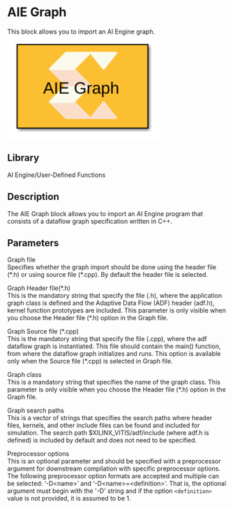 # AIE Graph

This block allows you to import an AI Engine graph.  
![](./Images/zey1603102563624.png)  

## Library

AI Engine/User-Defined Functions

## Description

The AIE Graph block allows you to import an AI Engine program that
consists of a dataflow graph specification written in C++.

## Parameters

Graph file  
Specifies whether the graph import should be done using the header file
(\*.h) or using source file (\*.cpp). By default the header file is
selected.

Graph Header file(\*.h)  
This is the mandatory string that specify the file (.h), where the
application graph class is defined and the Adaptive Data Flow (ADF)
header (adf.h), kernel function prototypes are included. This parameter
is only visible when you choose the Header file (\*.h) option in the
Graph file.

Graph Source file (\*.cpp)  
This is the mandatory string that specify the file (.cpp), where the adf
dataflow graph is instantiated. This file should contain the main()
function, from where the dataflow graph initializes and runs. This
option is available only when the Source file (\*.cpp) is selected in
Graph file.

Graph class  
This is a mandatory string that specifies the name of the graph class.
This parameter is only visible when you choose the Header file (\*.h)
option in the Graph file.

Graph search paths  
This is a vector of strings that specifies the search paths where header
files, kernels, and other include files can be found and included for
simulation. The search path \$XILINX_VITIS/adf/include (where adf.h is
defined) is included by default and does not need to be specified.

Preprocessor options  
This is an optional parameter and should be specified with a
preprocessor argument for downstream compilation with specific
preprocessor options. The following preprocessor option formats are
accepted and multiple can be selected: ‘-D\<name\>’ and
‘-D\<name\>=\<definition\>’. That is, the optional argument must begin
with the '-D' string and if the option `<definition>` value is not
provided, it is assumed to be 1.
